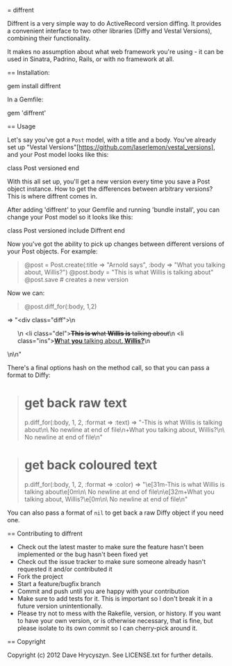 = diffrent

Diffrent is a very simple way to do ActiveRecord version diffing. It provides
a convenient interface to two other libraries (Diffy and Vestal Versions), 
combining their functionality. 

It makes no assumption about what web framework you're using - it can be used in
Sinatra, Padrino, Rails, or with no framework at all. 

== Installation:

 gem install diffrent

In a Gemfile:

 gem 'diffrent'

== Usage

Let's say you've got a `Post` model, with a title and a body. You've already
set up "Vestal Versions"[https://github.com/laserlemon/vestal_versions], and
your Post model looks like this:

 class Post
   versioned
 end

With this all set up, you'll get a new version every time you save a Post object
instance. How to get the differences between arbitrary versions? This is where
diffrent comes in. 

After adding 'diffrent' to your Gemfile and running 'bundle install', you can 
change your Post model so it looks like this:

 class Post
   versioned
   include Diffrent
 end

Now you've got the ability to pick up changes between different versions of your
Post objects. For example:

 > @post = Post.create(:title => "Arnold says", :body => "What you talking about, Willis?")
 > @post.body = "This is what Willis is talking about"
 > @post.save # creates a new version

Now we can:

 > @post.diff_for(:body, 1,2)

 => "<div class=\"diff\">\n  <ul>\n    <li class=\"del\"><del><strong>This is w</strong>hat <strong>Willis is</strong> talking about</del></li>\n    <li class=\"ins\"><ins><strong>W</strong>hat <strong>you</strong> talking about<strong>, Willis?</strong></ins></li>\n  </ul>\n</div>\n" 

There's a final options hash on the method call, so that you can pass a format
to Diffy:

 > # get back raw text
 >   p.diff_for(:body, 1, 2, :format => :text)
 => "-This is what Willis is talking about\n\\ No newline at end of file\n+What you talking about, Willis?\n\\ No newline at end of file\n" 

 > # get back coloured text
 > p.diff_for(:body, 1, 2, :format => :color)
 => "\e[31m-This is what Willis is talking about\e[0m\n\\ No newline at end of file\n\e[32m+What you talking about, Willis?\e[0m\n\\ No newline at end of file\n" 

You can also pass a format of `nil` to get back a raw Diffy object if you need one.





== Contributing to diffrent
 
* Check out the latest master to make sure the feature hasn't been implemented or the bug hasn't been fixed yet
* Check out the issue tracker to make sure someone already hasn't requested it and/or contributed it
* Fork the project
* Start a feature/bugfix branch
* Commit and push until you are happy with your contribution
* Make sure to add tests for it. This is important so I don't break it in a future version unintentionally.
* Please try not to mess with the Rakefile, version, or history. If you want to have your own version, or is otherwise necessary, that is fine, but please isolate to its own commit so I can cherry-pick around it.

== Copyright

Copyright (c) 2012 Dave Hrycyszyn. See LICENSE.txt for
further details.

